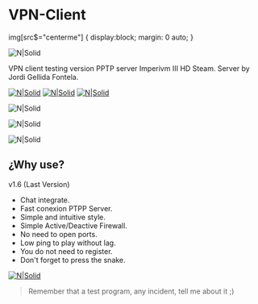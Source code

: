 # VPN-Client

img[src$="centerme"] {
  display:block;
  margin: 0 auto;
}

![N|Solid](https://i.imgur.com/D75FFJI.png?style=centerme)  

VPN client testing version PPTP server Imperivm III HD Steam. Server by Jordi Gellida Fontela.

[![N|Solid](https://i.imgur.com/ZIKPTi2.png)](https://discord.gg/RErjBq8?style=centerme)  [![N|Solid](https://i.imgur.com/hBSJB6X.png?style=centerme)](https://github.com/fabiomarigo7/imperivm-steam?style=centerme) [![N|Solid](https://i.imgur.com/DOMgrz2.png)](https://twitter.com/d4nijerez)

![N|Solid](https://i.imgur.com/ijWU3BA.png?style=centerme) 

![N|Solid](https://i.imgur.com/6ZghovX.png?style=centerme) 

![N|Solid](https://i.imgur.com/DnW58Kq.png?style=centerme) 

## ¿Why use?
v1.6 (Last Version)
- Chat integrate.
- Fast conexion PTPP Server.
- Simple and intuitive style.
- Simple Active/Deactive Firewall.
- No need to open ports.
- Low ping to play without lag.
- You do not need to register.
- Don't forget to press the snake.

[![N|Solid](https://i.imgur.com/EOlujXW.png)](https://twitter.com/RattlesMake) 

> Remember that a test program, any incident, tell me about it ;)
